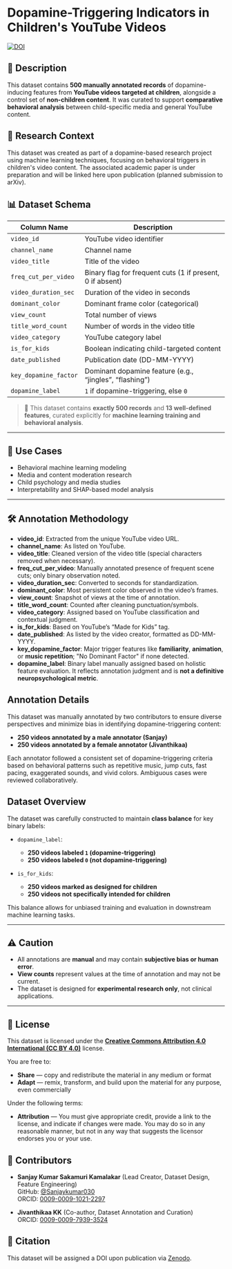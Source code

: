 # Dopamine-Triggering Indicators in Children's YouTube Videos
[![DOI](https://zenodo.org/badge/DOI/10.5281/zenodo.16755363.svg)](https://doi.org/10.5281/zenodo.16755363)

## 📄 Description
This dataset contains **500 manually annotated records** of dopamine-inducing features from **YouTube videos targeted at children**, alongside a control set of **non-children content**. It was curated to support **comparative behavioral analysis** between child-specific media and general YouTube content.

## 🧪 Research Context

This dataset was created as part of a dopamine-based research project using machine learning techniques, focusing on behavioral triggers in children's video content. The associated academic paper is under preparation and will be linked here upon publication (planned submission to arXiv).

## 📊 Dataset Schema

| Column Name              | Description                                                  |
|--------------------------|--------------------------------------------------------------|
| `video_id`               | YouTube video identifier                                     |
| `channel_name`           | Channel name                                                 |
| `video_title`            | Title of the video                                           |
| `freq_cut_per_video`     | Binary flag for frequent cuts (1 if present, 0 if absent)    |
| `video_duration_sec`     | Duration of the video in seconds                             |
| `dominant_color`         | Dominant frame color (categorical)                           |
| `view_count`             | Total number of views                                        |
| `title_word_count`       | Number of words in the video title                           |
| `video_category`         | YouTube category label                                       |
| `is_for_kids`            | Boolean indicating child-targeted content                    |
| `date_published`         | Publication date (DD-MM-YYYY)                                |
| `key_dopamine_factor`    | Dominant dopamine feature (e.g., “jingles”, “flashing”)      |
| `dopamine_label`         | `1` if dopamine-triggering, else `0`                         |

> 🧠 This dataset contains **exactly 500 records** and **13 well-defined features**, curated explicitly for **machine learning training and behavioral analysis**.

---

## 🎯 Use Cases

- Behavioral machine learning modeling  
- Media and content moderation research  
- Child psychology and media studies  
- Interpretability and SHAP-based model analysis  

---

## 🛠️ Annotation Methodology

- **video_id**: Extracted from the unique YouTube video URL.
- **channel_name**: As listed on YouTube.
- **video_title**: Cleaned version of the video title (special characters removed when necessary).
- **freq_cut_per_video**: Manually annotated presence of frequent scene cuts; only binary observation noted.
- **video_duration_sec**: Converted to seconds for standardization.
- **dominant_color**: Most persistent color observed in the video’s frames.
- **view_count**: Snapshot of views at the time of annotation.
- **title_word_count**: Counted after cleaning punctuation/symbols.
- **video_category**: Assigned based on YouTube classification and contextual judgment.
- **is_for_kids**: Based on YouTube’s “Made for Kids” tag.
- **date_published**: As listed by the video creator, formatted as DD-MM-YYYY.
- **key_dopamine_factor**: Major trigger features like **familiarity**, **animation**, or **music repetition**; "No Dominant Factor" if none detected.
- **dopamine_label**: Binary label manually assigned based on holistic feature evaluation. It reflects annotation judgment and is **not a definitive neuropsychological metric**.

## Annotation Details

This dataset was manually annotated by two contributors to ensure diverse perspectives and minimize bias in identifying dopamine-triggering content:

- **250 videos annotated by a male annotator (Sanjay)**
- **250 videos annotated by a female annotator (Jivanthikaa)**

Each annotator followed a consistent set of dopamine-triggering criteria based on behavioral patterns such as repetitive music, jump cuts, fast pacing, exaggerated sounds, and vivid colors. Ambiguous cases were reviewed collaboratively.

## Dataset Overview

The dataset was carefully constructed to maintain **class balance** for key binary labels:

- `dopamine_label`:  
  - **250 videos labeled `1` (dopamine-triggering)**  
  - **250 videos labeled `0` (not dopamine-triggering)**

- `is_for_kids`:  
  - **250 videos marked as designed for children**  
  - **250 videos not specifically intended for children**

This balance allows for unbiased training and evaluation in downstream machine learning tasks.

---

## ⚠️ Caution

- All annotations are **manual** and may contain **subjective bias or human error**.
- **View counts** represent values at the time of annotation and may not be current.
- The dataset is designed for **experimental research only**, not clinical applications.

---

## 📜 License

This dataset is licensed under the **[Creative Commons Attribution 4.0 International (CC BY 4.0)](https://creativecommons.org/licenses/by/4.0/)** license.

You are free to:

- **Share** — copy and redistribute the material in any medium or format  
- **Adapt** — remix, transform, and build upon the material for any purpose, even commercially

Under the following terms:

- **Attribution** — You must give appropriate credit, provide a link to the license, and indicate if changes were made. You may do so in any reasonable manner, but not in any way that suggests the licensor endorses you or your use.

## 👥 Contributors

- **Sanjay Kumar Sakamuri Kamalakar** (Lead Creator, Dataset Design, Feature Engineering)  
  GitHub: [@Sanjaykumar030](https://github.com/Sanjaykumar030)  
  ORCID: [0009-0009-1021-2297](https://orcid.org/0009-0009-1021-2297)

- **Jivanthikaa KK** (Co-author, Dataset Annotation and Curation)  
  ORCID: [0009-0009-7939-3524](https://orcid.org/0009-0009-7939-3524)


## 📣 Citation

This dataset will be assigned a DOI upon publication via [Zenodo](https://zenodo.org).  
